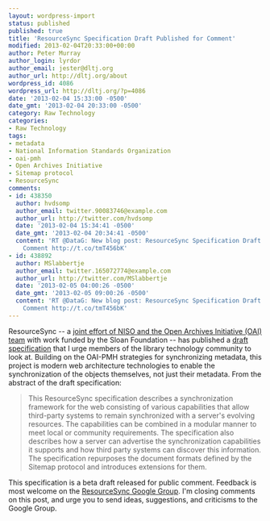 ```yaml
---
layout: wordpress-import
status: published
published: true
title: 'ResourceSync Specification Draft Published for Comment'
modified: 2013-02-04T20:33:00+00:00
author: Peter Murray
author_login: lyrdor
author_email: jester@dltj.org
author_url: http://dltj.org/about
wordpress_id: 4086
wordpress_url: http://dltj.org/?p=4086
date: '2013-02-04 15:33:00 -0500'
date_gmt: '2013-02-04 20:33:00 -0500'
category: Raw Technology
categories:
- Raw Technology
tags:
- metadata
- National Information Standards Organization
- oai-pmh
- Open Archives Initiative
- Sitemap protocol
- ResourceSync
comments:
- id: 438350
  author: hvdsomp
  author_email: twitter.90083746@example.com
  author_url: http://twitter.com/hvdsomp
  date: '2013-02-04 15:34:41 -0500'
  date_gmt: '2013-02-04 20:34:41 -0500'
  content: 'RT @DataG: New blog post: ResourceSync Specification Draft Published for
    Comment http://t.co/tmT456bK'
- id: 438892
  author: MSlabbertje
  author_email: twitter.165072774@example.com
  author_url: http://twitter.com/MSlabbertje
  date: '2013-02-05 04:00:26 -0500'
  date_gmt: '2013-02-05 09:00:26 -0500'
  content: 'RT @DataG: New blog post: ResourceSync Specification Draft Published for
    Comment http://t.co/tmT456bK'
---
```

<p>ResourceSync -- a <a href="http://www.niso.org/workrooms/resourcesync/" title="ResourceSync Workroom | National Information Standards Organization">joint effort of NISO and the Open Archives Initiative (OAI) team</a> with work funded by the Sloan Foundation -- has published a <a href="http://www.openarchives.org/rs/resourcesync" title="ResourceSync Specification | Open Archives Initiative">draft specification</a> that I urge members of the library technology community to look at. Building on the OAI-PMH strategies for synchronizing metadata, this project is modern web architecture technologies to enable the synchronization of the objects themselves, not just their metadata. From the abstract of the draft specification:<br />
<blockquote>This ResourceSync specification describes a synchronization framework for the web consisting of various capabilities that allow third-party systems to remain synchronized with a server's evolving resources. The capabilities can be combined in a modular manner to meet local or community requirements. The specification also describes how a server can advertise the synchronization capabilities it supports and how third party systems can discover this information. The specification repurposes the document formats defined by the Sitemap protocol and introduces extensions for them.</p></blockquote>
<p>This specification is a beta draft released for public comment. Feedback is most welcome on the <a href="https://groups.google.com/d/forum/resourcesync">ResourceSync Google Group</a>.  I'm closing comments on this post, and urge you to send ideas, suggestions, and criticisms to the Google Group.</p>
